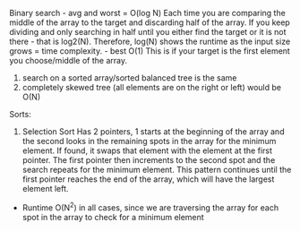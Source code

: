 Binary search - avg and worst = O(log N) 
Each time you are comparing the middle of the array to the target and discarding half of the array. 
If you keep dividing and only searching in half until you either find the target or it is not there - that is log2(N). Therefore, log(N)
shows the runtime as the input size grows = time complexity.
              - best O(1) 
This is if your target is the first element you choose/middle of the array.
  1. search on a sorted array/sorted balanced tree is the same
  2. completely skewed tree (all elements are on the right or left) would be O(N)

Sorts:
1. Selection Sort
Has 2 pointers, 1 starts at the beginning of the array and the second looks in the remaining spots in the array for the minimum element. If found, it swaps that element
with the element at the first pointer. The first pointer then increments to the second spot and the search repeats for the minimum element. This pattern continues until the 
first pointer reaches the end of the array, which will have the largest element left.
- Runtime O(N<sup>2</sup>) in all cases, since we are traversing the array for each spot in the array to check for a minimum element 
